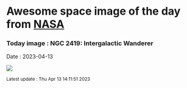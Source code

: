 
# Awesome space image of the day from [NASA](https://api.nasa.gov/)

### Today image : NGC 2419: Intergalactic Wanderer
Date : 2023-04-13

![](https://apod.nasa.gov/apod/image/2304/hubble_ngc2419_potw1908a_1024.jpg)

<small>Latest update : Thu Apr 13 14:11:51 2023</small>
        